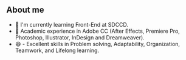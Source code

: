 ## About me

- 🔭 I'm currently learning Front-End at SDCCD.
- 🌱 Academic experience in Adobe CC (After Effects, Premiere Pro, Photoshop, Illustrator, InDesign and Dreamweaver).
- 😄 - Excellent skills in Problem solving, Adaptability, Organization, Teamwork, and Lifelong learning.
